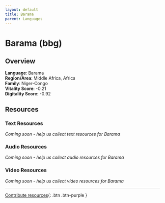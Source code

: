 ```yaml
---
layout: default
title: Barama
parent: Languages
---
```


# Barama (bbg)

## Overview

**Language**: Barama  
**Region/Area**: Middle Africa, Africa  
**Family**: Niger-Congo  
**Vitality Score**: -0.21  
**Digitality Score**: -0.92  

## Resources

### Text Resources
*Coming soon - help us collect text resources for Barama*

### Audio Resources
*Coming soon - help us collect audio resources for Barama*

### Video Resources
*Coming soon - help us collect video resources for Barama*

---

[Contribute resources](https://fairtrain.github.io/){: .btn .btn-purple }
